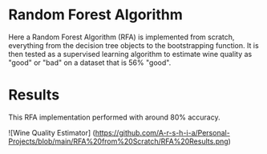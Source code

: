 # Random Forest Algorithm
Here a Random Forest Algorithm (RFA) is implemented from scratch, everything from the decision tree objects to the bootstrapping function. It is then tested as a supervised learning algorithm to estimate wine quality as "good" or "bad" on a dataset that is 56% "good".

# Results
This RFA implementation performed with around 80% accuracy.

![Wine Quality Estimator] (https://github.com/A-r-s-h-i-a/Personal-Projects/blob/main/RFA%20from%20Scratch/RFA%20Results.png)
